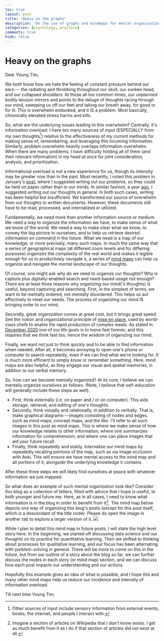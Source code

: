 ```yaml
---
toc: true
layout: post
title: "Heavy on the graphs"
description: "On the use of graphs and mindmaps for mental organization"
categories: [psychology, practice]
comments: true
hide: false
---
```


# Heavy on the graphs

Dear Young Tim,

We both know
how we hate the feeling of constant pressure behind our ears---
the radiating and throbbing throughout our skull,
our sunken head, and our collapsed shoulders.
At those all too common times,
our unplanned bodily tension mirrors and points to
the deluge of thoughts racing through our mind,
sweeping us off our feet and taking our breath away,
for good or for ill.
This is overwhelm embodied, and it IS a problem.
Most basically, chronically elevated stress harms and kills.

So, what are the underlying issues leading to this overwhelm?
Centrally, it's information overload:
I have too many sources of input
(ESPECIALLY from my own thoughts[^1])
relative to the effectiveness of my current methods for making sense of,
remembering, and leveraging this incoming information.
Similarly, problem overwhelm heavily overlaps information overwhelm.
When there are many problems,
I have difficulty holding all of them
(and their relevant information)
in my head at once
for joint consideration, analysis, and prioritization.

Informational overload is not a new experience for us,
though its intensity may be greater now than in the past.
Most recently, I noted this problem
in January's [post](https://timothyb0912.github.io/blog/practice/2022/01/29/Problems-areas-needs.html),
where I suggested writing out our problems,
so they could be held on paper rather than in our minds.
In similar fashion, a year [ago](https://timothyb0912.github.io/blog/practice/2021/04/30/Journal-systematically.html),
I suggested writing out our thoughts in general.
In both such cases, writing has been helpful but insufficient.
We transformed our source of overwhelm
from our thoughts to written documents.
However, these documents still have to be
read, processed, and internalized or utilized.

Fundamentally, we need more than another information source or medium.
We need a way to organize the information we have,
to make sense of what we know of the world.
We need a way to make clear what we know,
to convey the big picture to ourselves, 
and to help us retrieve desired information on command in the future.
What we need is a map of our knowledge,
or more precisely, many such maps.
In much the same way that a series of geographical maps
(at different zoom levels and for differing purposes)
organizes the complexity of the real world
and makes it legible enough for us to productively navigate it,
a series of [mind maps](https://en.wikipedia.org/wiki/Mind_map) 
can help us organize and navigate
the mental landscape of our thoughts.

Of course,
one might ask why do we need to organize our thoughts?
Why is capture plus digitally-enabled search and need-based usage not enough?
There are at least three reasons why organizing our mind('s thoughts) is useful,
beyond capturing and searching.
First, in the simplest of terms,
we want to be mentally ordered, not mentally disordered.
This helps us act effectively to meet our needs.
The process of organizing our mind IS bringing order to our mind.

Secondly, great organization comes at great cost, but it brings great speed.
See the notion and organizational principle of
[mise en place](https://kathyhirshpasek.com/wp-content/uploads/sites/9/2015/08/Weisberg-Hirsh-Pasek-et-al.TICS1313.pdf),
used by world-class chefs to enable the rapid production of complex meals.
As stated in [December 2020](https://timothyb0912.github.io/blog/philosophy/2020/12/24/Do-Over.html#move-fast-and-with-endurance)
one of our life goals is to move fast forever,
and this requires that we think fast too,
hence the wisdom of organizing our mind.

Finally, we want not just to think quickly
and to be able to find information when needed.
After all, it becomes annoying
to open one's phone or computer to search repeatedly,
even if we can find what we're looking for.
It is much more efficient to simply *know* or remember something.
Here, mind maps are also helpful,
as they engage our visual and spatial memories,
in addition to our verbal memory.

So, how can we become mentally organized?
At its core, I believe we can mentally organize ourselves as follows.
(Note, I believe that self-education will generally include these steps as well).

- First, think externally (i.e. on paper and / or on computer).
  This aids storage, retrieval, and editing of one's thoughts.
- Secondly, think visually and relationally, in addition to verbally.
  That is, make graphical diagrams---images consisting of nodes and edges,
  such as mind maps, concept maps, and the like.
  I'll refer to all such images in this post as mind maps.
  This is where we make sense of how our knowledge relates to other information,
  where one summarizes information for comprehension,
  and where one can place images that aid your future recall.
- Finally, think repeatedly and stably.
  Internalize our mind maps by repeatedly recalling portions of the map,
  such as via image occlusion with Anki.
  This will ensure we have mental access to the mind map and all portions of it,
  alongside the underlying knowledge it contains.
  
After these three steps
we will likely find ourselves at peace with whatever information we just mapped.

So what does an example of such mental organization look like?
Consider this blog as a collection of letters,
filled with advice that I hope is useful,
to both younger and future me.
Here, as in all cases,
I need to know what information is in the blog
in order to benefit from it[^2].
The mind map below depicts one way of organizing this blog's posts
(except for this post itself, which is a descendant of the title node).
Please do open the image in another tab to explore a larger version of it.
<img src="{{ site.baseurl }}/images/2022-04-19_blog-map-of-content.png">

While I plan to detail this mind map in future posts,
I will state the high level story here.
In the beginning, we started off discussing data science
and our thoughts on its practice for quantitative learning.
Then we shifted to thinking about processes for qualitative learning,
and our focus has been alternating with problem-solving in general.
There will be more to come on this in the future,
but from our outline of a story about the blog so far,
we can further discuss the nodes in each story (or mind map) section,
and we can discuss how each post impacts our understanding and our actions.

Hopefully this example gives an idea of what is possible,
and I hope this and many other mind maps
help us reduce our incidence and intensity of information overload.

Till next time Young Tim,


[^1]: Other sources of input include sensory information from external events, books, the internet, and people I interact with.
[^2]: Imagine a section of articles on Wikipedia that I don't know exists. I get as much benefit from it as I do if that section of articles did not exist at all.